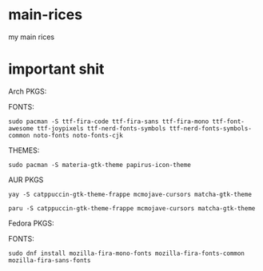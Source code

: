 # main-rices
my main rices
# important shit
Arch PKGS:

FONTS:
```
sudo pacman -S ttf-fira-code ttf-fira-sans ttf-fira-mono ttf-font-awesome ttf-joypixels ttf-nerd-fonts-symbols ttf-nerd-fonts-symbols-common noto-fonts noto-fonts-cjk
```
THEMES:
```
sudo pacman -S materia-gtk-theme papirus-icon-theme
```
AUR PKGS
```
yay -S catppuccin-gtk-theme-frappe mcmojave-cursors matcha-gtk-theme
```
```
paru -S catppuccin-gtk-theme-frappe mcmojave-cursors matcha-gtk-theme
```
Fedora PKGS:

FONTS:
```
sudo dnf install mozilla-fira-mono-fonts mozilla-fira-fonts-common mozilla-fira-sans-fonts 
```
